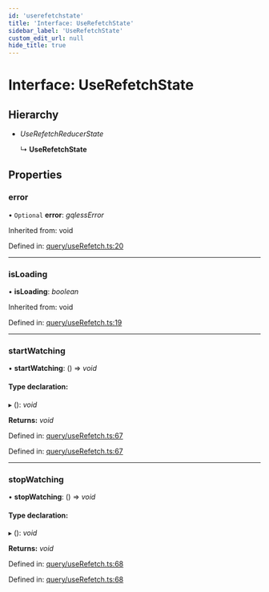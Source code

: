```yaml
---
id: 'userefetchstate'
title: 'Interface: UseRefetchState'
sidebar_label: 'UseRefetchState'
custom_edit_url: null
hide_title: true
---
```


# Interface: UseRefetchState

## Hierarchy

- _UseRefetchReducerState_

  ↳ **UseRefetchState**

## Properties

### error

• `Optional` **error**: _gqlessError_

Inherited from: void

Defined in: [query/useRefetch.ts:20](https://github.com/gqless/new_gqless/blob/master/packages/react/src/query/useRefetch.ts#L20)

---

### isLoading

• **isLoading**: _boolean_

Inherited from: void

Defined in: [query/useRefetch.ts:19](https://github.com/gqless/new_gqless/blob/master/packages/react/src/query/useRefetch.ts#L19)

---

### startWatching

• **startWatching**: () => _void_

#### Type declaration:

▸ (): _void_

**Returns:** _void_

Defined in: [query/useRefetch.ts:67](https://github.com/gqless/new_gqless/blob/master/packages/react/src/query/useRefetch.ts#L67)

Defined in: [query/useRefetch.ts:67](https://github.com/gqless/new_gqless/blob/master/packages/react/src/query/useRefetch.ts#L67)

---

### stopWatching

• **stopWatching**: () => _void_

#### Type declaration:

▸ (): _void_

**Returns:** _void_

Defined in: [query/useRefetch.ts:68](https://github.com/gqless/new_gqless/blob/master/packages/react/src/query/useRefetch.ts#L68)

Defined in: [query/useRefetch.ts:68](https://github.com/gqless/new_gqless/blob/master/packages/react/src/query/useRefetch.ts#L68)
